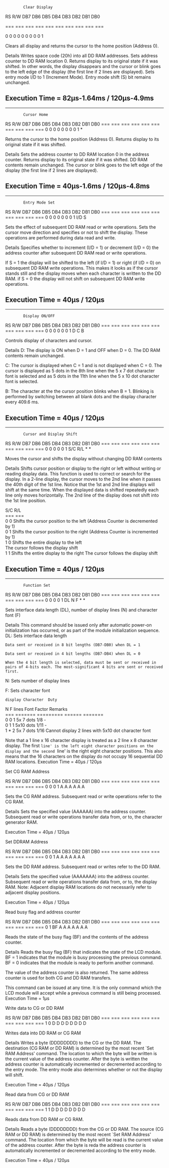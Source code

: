             Clear Display
RS  R/W DB7 DB6 DB5 DB4 DB3 DB2 DB1 DB0

=== === === === === === === === === ===

0      0    0     0   0   0   0   0   0   1 

Clears all display and returns the cursor to the home position (Address 0).

Details
Writes space code (20h) into all DD RAM addresses. Sets address counter to DD RAM location 0. Returns display to its original state if it was shifted. In other words, the display disappears and the cursor or blink goes to the left edge of the display (the first line if 2 lines are displayed). Sets entry mode I/D to 1 (Increment Mode). Entry mode shift (S) bit remains unchanged.

Execution Time = 82µs-1.64ms / 120µs-4.9ms
--------------------------------------------------------------------------------------------------------------------------------
--------------------------------------------------------------------------------------------------------------------------------
            Cursor Home
RS  R/W DB7 DB6 DB5 DB4 DB3 DB2 DB1 DB0
=== === === === === === === === === ===
 0   0   0   0   0   0   0   0   1   * 

Returns the cursor to the home position (Address 0). Returns display to its original state if it was shifted.

Details
Sets the address counter to DD RAM location 0 in the address counter. Returns display to its original state if it was shifted. DD RAM contents remain unchanged. The cursor or blink goes to the left edge of the display (the first line if 2 lines are displayed).

Execution Time = 40µs-1.6ms / 120µs-4.8ms
--------------------------------------------------------------------------------------------------------------------------------
--------------------------------------------------------------------------------------------------------------------------------
            Entry Mode Set
RS  R/W DB7 DB6 DB5 DB4 DB3 DB2 DB1 DB0
=== === === === === === === === === ===
 0   0   0   0   0   0   0   1  I/D  S 

Sets the effect of subsequent DD RAM read or write operations. Sets the cursor move direction and specifies or not to shift the display. These operations are performed during data read and write.

Details
Specifies whether to increment (I/D = 1) or decrement (I/D = 0) the address counter after subsequent DD RAM read or write operations.

If S = 1 the display will be shifted to the left (if I/D = 1) or right (if I/D = 0) on subsequent DD RAM write operations. This makes it looks as if the cursor stands still and the display moves when each character is written to the DD RAM. if S = 0 the display will not shift on subsequent DD RAM write operations.

Execution Time = 40µs / 120µs
--------------------------------------------------------------------------------------------------------------------------------
--------------------------------------------------------------------------------------------------------------------------------
            Display ON/OFF
RS  R/W DB7 DB6 DB5 DB4 DB3 DB2 DB1 DB0
=== === === === === === === === === ===
 0   0   0   0   0   0   1   D   C   B 

Controls display of characters and cursor.

Details
D: The display is ON when D = 1 and OFF when D = 0. The DD RAM contents remain unchanged.

C: The cursor is displayed when C = 1 and is not displayed when C = 0.
The cursor is displayed as 5 dots in the 8th line when the 5 x 7 dot character font is selected and as 5 dots in the 11th line when the 5 x 10 dot character font is selected.

B: The character at the the cursor position blinks when B = 1.
Blinking is performed by switching between all blank dots and the display character every 409.6 ms.

Execution Time = 40µs / 120µs
--------------------------------------------------------------------------------------------------------------------------------
--------------------------------------------------------------------------------------------------------------------------------
            Cursor and Display Shift
RS  R/W DB7 DB6 DB5 DB4 DB3 DB2 DB1 DB0
=== === === === === === === === === ===
 0   0   0   0   0   1  S/C R/L  *   * 

Moves the cursor and shifts the display without changing DD RAM contents

Details
Shifts cursor position or display to the right or left without writing or reading display data. This function is used to correct or search for the display. In a 2-line display, the cursor moves to the 2nd line when it passes the 40th digit of the 1st line. Notice that the 1st and 2nd line displays will shift at the same time. When the displayed data is shifted repeatedly each line only moves horizontally. The 2nd line of the display does not shift into the 1st line position.

S/C R/L                                          
=== ===                                          
 0   0   Shifts the cursor position to the left 
         (Address Counter is decremented by 1)   
 0   1   Shifts the cursor position to the right
         (Address Counter is incremented by 1)  
 1   0   Shifts the entire display to the left  
         The cursor follows the display shift   
 1   1   Shifts the entire display to the right 
         The cursor follows the display shift   

Execution Time = 40µs / 120µs
--------------------------------------------------------------------------------------------------------------------------------
--------------------------------------------------------------------------------------------------------------------------------
            Function Set
RS  R/W DB7 DB6 DB5 DB4 DB3 DB2 DB1 DB0
=== === === === === === === === === ===
 0   0   0   0   1   DL  N   F   *   * 

Sets interface data length (DL), number of display lines (N) and character font (F)

Details
This command should be issued only after automatic power-on initialization has occurred, or as part of the module initialization sequence.
DL: Sets interface data length

    Data sent or received in 8 bit lengths (DB7-DB0) when DL = 1

    Data sent or received in 4 bit lengths (DB7-DB4) when DL = 0

    When the 4 bit length is selected, data must be sent or received in pairs of 4-bits each. The most-significant 4 bits are sent or received first. 

N: Sets number of display lines

F: Sets character font

    display Character  Duty                             
N F  lines    Font    Factor Remarks                    
=== ======= ========= ====== =======                    
0 0    1    5x 7 dots  1/8    -                         
0 1    1    5x10 dots  1/11   -                         
1 *    2    5x 7 dots  1/16  Cannot display 2 lines with
                             5x10 dot character font    

Note that a 1 line x 16 character display is treated as a 2 line x 8 character display. The first `line' is the left eight character positions on the display and the second `line' is the right eight character positions. This also means that the 16 characters on the display do not occupy 16 sequential DD RAM locations.
Execution Time = 40µs / 120µs

Set CG RAM Address

RS  R/W DB7 DB6 DB5 DB4 DB3 DB2 DB1 DB0
=== === === === === === === === === ===
 0   0   0   1   A   A   A   A   A   A 

Sets the CG RAM address. Subsequent read or write operations refer to the CG RAM.

Details
Sets the specified value (AAAAAA) into the address counter. Subsequent read or write operations transfer data from, or to, the character generator RAM.

Execution Time = 40µs / 120µs

Set DDRAM Address

RS  R/W DB7 DB6 DB5 DB4 DB3 DB2 DB1 DB0
=== === === === === === === === === ===
 0   0   1   A   A   A   A   A   A   A 

Sets the DD RAM address. Subsequent read or writes refer to the DD RAM.

Details
Sets the specified value (AAAAAAA) into the address counter. Subsequent read or write operations transfer data from, or to, the display RAM. Note: Adjacent display RAM locations do not necessarily refer to adjacent display positions.

Execution Time = 40µs / 120µs

Read busy flag and address counter

RS  R/W DB7 DB6 DB5 DB4 DB3 DB2 DB1 DB0
=== === === === === === === === === ===
 0   1   BF  A   A   A   A   A   A   A 

Reads the state of the busy flag (BF) and the contents of the address counter.

Details
Reads the busy flag (BF) that indicates the state of the LCD module. BF = 1 indicates that the module is busy processing the previous command. BF = 0 indicates that the module is ready to perform another command.

The value of the address counter is also returned. The same address counter is used for both CG and DD RAM transfers.

This command can be issued at any time. It is the only command which the LCD module will accept while a previous command is still being processed.
Execution Time = 1µs

Write data to CG or DD RAM

RS  R/W DB7 DB6 DB5 DB4 DB3 DB2 DB1 DB0
=== === === === === === === === === ===
 1   0   D   D   D   D   D   D   D   D 

Writes data into DD RAM or CG RAM

Details
Writes a byte (DDDDDDDD) to the CG or the DD RAM. The destination (CG RAM or DD RAM) is determined by the most recent `Set RAM Address' command. The location to which the byte will be written is the current value of the address counter. After the byte is written the address counter is automatically incremented or decremented according to the entry mode. The entry mode also determines whether or not the display will shift.

Execution Time = 40µs / 120µs

Read data from CG or DD RAM

RS  R/W DB7 DB6 DB5 DB4 DB3 DB2 DB1 DB0
=== === === === === === === === === ===
 1   1   D   D   D   D   D   D   D   D 

Reads data from DD RAM or CG RAM.

Details
Reads a byte (DDDDDDDD) from the CG or DD RAM. The source (CG RAM or DD RAM) is determined by the most recent `Set RAM Address' command. The location from which the byte will be read is the current value of the address counter. After the byte is reda the address counter is automatically incremented or decremented according to the entry mode.

Execution Time = 40µs / 120µs 
